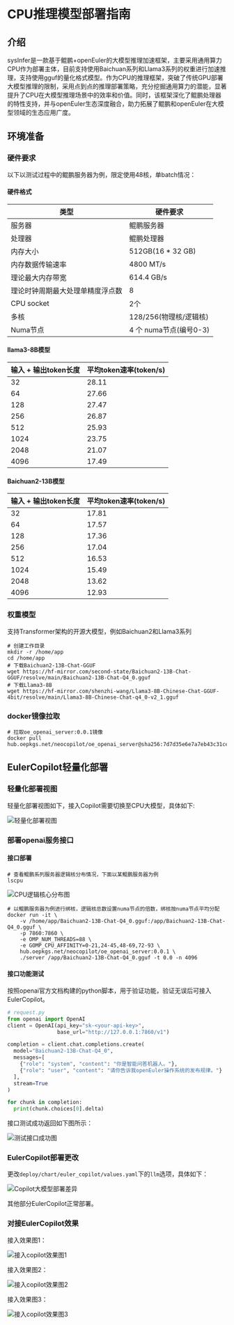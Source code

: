 # CPU推理模型部署指南

## 介绍

sysInfer是一款基于鲲鹏+openEuler的大模型推理加速框架，主要采用通用算力CPU作为部署主体，目前支持使用Baichuan系列和Llama3系列的权重进行加速推理，支持使用gguf的量化格式模型。作为CPU的推理框架，突破了传统GPU部署大模型推理的限制，采用点到点的推理部署策略，充分挖掘通用算力的潜能，显著提升了CPU在大模型推理场景中的效率和价值。同时，该框架深化了鲲鹏处理器的特性支持，并与openEuler生态深度融合，助力拓展了鲲鹏和openEuler在大模型领域的生态应用广度。

## 环境准备

### 硬件要求
以下以测试过程中的鲲鹏服务器为例，限定使用48核，单batch情况：

#### 硬件格式

| 类型           |     硬件要求                  |
|----------------| -----------------------------|
| 服务器         |    鲲鹏服务器                        |
| 处理器           | 鲲鹏处理器   |
| 内存大小         | 512GB(16 * 32 GB)                 |
| 内存数据传输速率        | 4800 MT/s               |
| 理论最大内存带宽        | 614.4 GB/s               |
| 理论时钟周期最大处理单精度浮点数        | 8               |
| CPU socket        | 2个               |
| 多核        | 128/256(物理核/逻辑核)               |
| Numa节点        | 4 个 numa节点(编号0-3)               |

#### llama3-8B模型

| 输入 + 输出token长度           |     平均token速率(token/s)                  |
|----------------| -----------------------------|
| 32         |    28.11                        |
| 64         |    27.66                        |
| 128         |    27.47                        |
| 256         |    26.87                        |
| 512         |    25.93                        |
| 1024         |    23.75                        |
| 2048         |    21.07                        |
| 4096         |    17.49                        |

#### Baichuan2-13B模型

| 输入 + 输出token长度           |     平均token速率(token/s)                  |
|----------------| -----------------------------|
| 32         |    17.81                        |
| 64         |    17.57                        |
| 128         |    17.36                        |
| 256         |    17.04                        |
| 512         |    16.53                        |
| 1024         |    15.49                        |
| 2048         |    13.62                        |
| 4096         |    12.93                        |

### 权重模型

支持Transformer架构的开源大模型，例如Baichuan2和Llama3系列

```shell
# 创建工作目录
mkdir -r /home/app
cd /home/app
# 下载Baichuan2-13B-Chat-GGUF
wget https://hf-mirror.com/second-state/Baichuan2-13B-Chat-GGUF/resolve/main/Baichuan2-13B-Chat-Q4_0.gguf
# 下载Llama3-8B
wget https://hf-mirror.com/shenzhi-wang/Llama3-8B-Chinese-Chat-GGUF-4bit/resolve/main/Llama3-8B-Chinese-Chat-q4_0-v2_1.gguf
```

### docker镜像拉取

```shell
# 拉取oe_openai_server:0.0.1镜像
docker pull hub.oepkgs.net/neocopilot/oe_openai_server@sha256:7d7d35e6e7a7eb43c31cebe093ae47b4f8fdcad67d36722b6e5a88522158f318
```

## EulerCopilot轻量化部署

### 轻量化部署视图

轻量化部署视图如下，接入Copilot需要切换至CPU大模型，具体如下:

![轻量化部署视图](./pictures/CPU推理部署/轻量化部署视图.png)

### 部署openai服务接口

#### 接口部署

```shell
# 查看鲲鹏系列服务器逻辑核分布情况，下面以某鲲鹏服务器为例
lscpu
```
![CPU逻辑核心分布图](./pictures/CPU推理部署/CPU逻辑核心.png)

```shell
# 以鲲鹏服务器为例进行绑核，逻辑核总数设置numa节点的倍数，绑核按numa节点平均分配
docker run -it \
    -v /home/app/Baichuan2-13B-Chat-Q4_0.gguf:/app/Baichuan2-13B-Chat-Q4_0.gguf \
    -p 7860:7860 \
    -e OMP_NUM_THREADS=88 \
    -e GOMP_CPU_AFFINITY=0-21,24-45,48-69,72-93 \
    hub.oepkgs.net/neocopilot/oe_openai_server:0.0.1 \
    ./server /app/Baichuan2-13B-Chat-Q4_0.gguf -t 0.0 -n 4096
```

#### 接口功能测试

按照openai官方文档构建的python脚本，用于验证功能，验证无误后可接入EulerCopilot。

```python
# request.py
from openai import OpenAI
client = OpenAI(api_key="sk-<your-api-key>",
                base_url="http://127.0.0.1:7860/v1")

completion = client.chat.completions.create(
  model="Baichuan2-13B-Chat-Q4_0",
  messages=[
    {"role": "system", "content": "你是智能问答机器人。"},
    {"role": "user", "content": "请你告诉我openEuler操作系统的发布规律。"}
  ],
  stream=True
)

for chunk in completion:
  print(chunk.choices[0].delta)

```



接口测试成功返回如下图所示：

![测试接口成功图](./pictures/CPU推理部署/测试接口成功.png)

### EulerCopilot部署更改

更改`deploy/chart/euler_copilot/values.yaml`下的`llm`选项，具体如下：

![Copilot大模型部署差异](./pictures/CPU推理部署/Copilot大模型部署差异.png)

其他部分EulerCopilot正常部署。



### 对接EulerCopilot效果

接入效果图1：

![接入copilot效果图1](./pictures/CPU推理部署/接入copilot效果图1.png)

接入效果图2：

![接入copilot效果图2](./pictures/CPU推理部署/接入copilot效果图2.png)

接入效果图3：

![接入copilot效果图3](./pictures/CPU推理部署/接入copilot效果图3.png)

